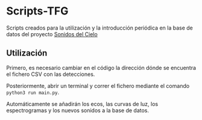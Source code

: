 # Scripts-TFG

Scripts creados para la utilización y la introducción periódica en la base de datos del proyecto [Sonidos del Cielo](http://sonidosdelcielo.org/)

## Utilización

Primero, es necesario cambiar en el código la dirección dónde se encuentra el fichero CSV con las detecciones. 

Posteriormente, abrir un terminal y correr el fichero mediante el comando `python3 run main.py`.

Automáticamente se añadirán los ecos, las curvas de luz, los espectrogramas y los nuevos sonidos a la base de datos.

